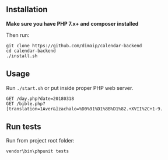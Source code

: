 ## Installation

**Make sure you have PHP 7.x+ and composer installed**

Then run:

```
git clone https://github.com/dimaip/calendar-backend
cd calendar-backend
./install.sh
```

## Usage

Run `./start.sh` or put inside proper PHP web server.

```
GET /day.php?date=20180318
GET /bible.php?[translation=1Aver&]zachalo=%D0%91%D1%8B%D1%82.+XVII%2C+1-9.
```


## Run tests
Run from project root folder: 
```
vendor\bin\phpunit tests
```